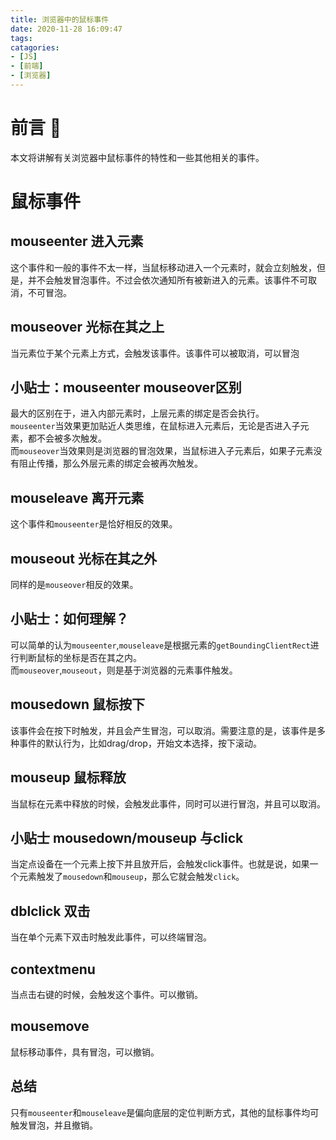 ```yaml
---
title: 浏览器中的鼠标事件
date: 2020-11-28 16:09:47
tags:
catagories:
- [JS]
- [前端]
- [浏览器]
---
```

# 前言 🎤
本文将讲解有关浏览器中鼠标事件的特性和一些其他相关的事件。
<!--more-->
# 鼠标事件
## mouseenter 进入元素
这个事件和一般的事件不太一样，当鼠标移动进入一个元素时，就会立刻触发，但是，并不会触发冒泡事件。不过会依次通知所有被新进入的元素。该事件不可取消，不可冒泡。
## mouseover 光标在其之上
当元素位于某个元素上方式，会触发该事件。该事件可以被取消，可以冒泡

## 小贴士：mouseenter mouseover区别
最大的区别在于，进入内部元素时，上层元素的绑定是否会执行。  
`mouseenter`当效果更加贴近人类思维，在鼠标进入元素后，无论是否进入子元素，都不会被多次触发。  
而`mouseover`当效果则是浏览器的冒泡效果，当鼠标进入子元素后，如果子元素没有阻止传播，那么外层元素的绑定会被再次触发。

## mouseleave 离开元素
这个事件和`mouseenter`是恰好相反的效果。
## mouseout 光标在其之外
同样的是`mouseover`相反的效果。

## 小贴士：如何理解？
可以简单的认为`mouseenter`,`mouseleave`是根据元素的`getBoundingClientRect`进行判断鼠标的坐标是否在其之内。  
而`mouseover`,`mouseout`，则是基于浏览器的元素事件触发。

## mousedown 鼠标按下
该事件会在按下时触发，并且会产生冒泡，可以取消。需要注意的是，该事件是多种事件的默认行为，比如drag/drop，开始文本选择，按下滚动。
## mouseup 鼠标释放
当鼠标在元素中释放的时候，会触发此事件，同时可以进行冒泡，并且可以取消。
## 小贴士 mousedown/mouseup 与click
当定点设备在一个元素上按下并且放开后，会触发click事件。也就是说，如果一个元素触发了`mousedown`和`mouseup`，那么它就会触发`click`。

## dblclick 双击
当在单个元素下双击时触发此事件，可以终端冒泡。

## contextmenu
当点击右键的时候，会触发这个事件。可以撤销。

## mousemove
鼠标移动事件，具有冒泡，可以撤销。

## 总结
只有`mouseenter`和`mouseleave`是偏向底层的定位判断方式，其他的鼠标事件均可触发冒泡，并且撤销。